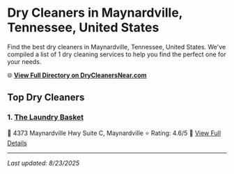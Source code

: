 # Dry Cleaners in Maynardville, Tennessee, United States

Find the best dry cleaners in Maynardville, Tennessee, United States. We've compiled a list of 1 dry cleaning services to help you find the perfect one for your needs.

🌐 **[View Full Directory on DryCleanersNear.com](https://drycleanersnear.com/city/US/Tennessee/Maynardville)**

## Top Dry Cleaners

### 1. [The Laundry Basket](https://drycleanersnear.com/dryCleaner/686492ad19eecc1ffc8c69f9/the-laundry-basket)
📍 4373 Maynardville Hwy Suite C, Maynardville
⭐ Rating: 4.6/5
🔗 [View Full Details](https://drycleanersnear.com/dryCleaner/686492ad19eecc1ffc8c69f9/the-laundry-basket)


---

*Last updated: 8/23/2025*

